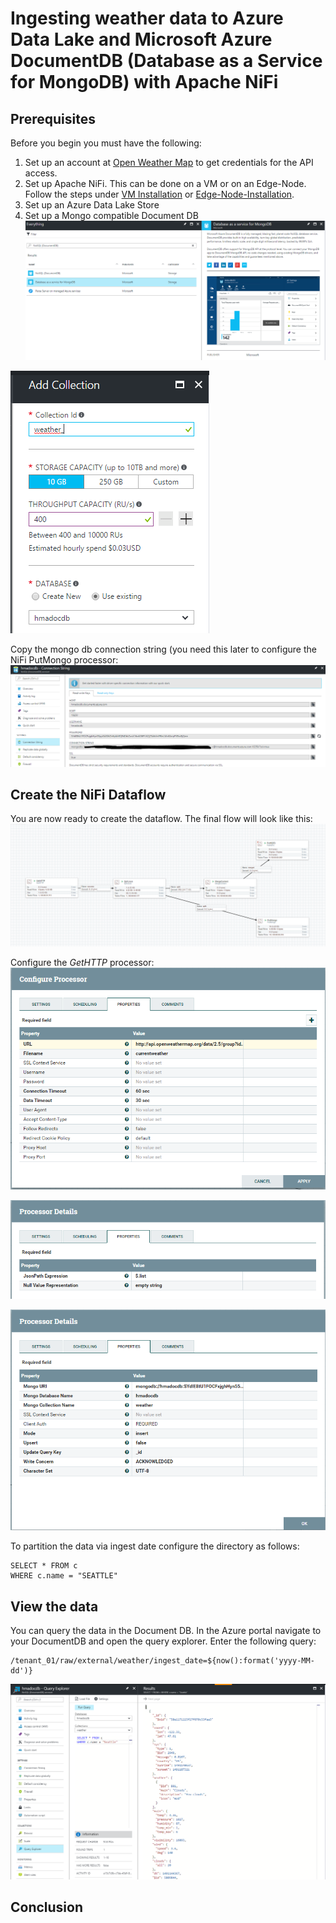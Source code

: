 
# Ingesting weather data to Azure Data Lake and Microsoft Azure DocumentDB (Database as a Service for MongoDB) with Apache NiFi

## Prerequisites
Before you begin you must have the following:
1. Set up an account at [Open Weather Map](https://openweathermap.org/) to get credentials for the API access.
2. Set up Apache NiFi. This can be done on a VM or on an Edge-Node. Follow the steps under [VM Installation](nifi-install-azure-vm.md) or [Edge-Node-Installation](nifi-install-HDIEdgeNode.md).
3. Set up an Azure Data Lake Store
4. Set up a Mongo compatible Document DB
![nifi-weather1](/images/nifi-weather1.png)

![nifi-weather2](/images/nifi-weather2.png)

Copy the mongo db connection string (you need this later to configure the NiFi PutMongo processor:
![nifi-weather3](/images/nifi-weather3.png)

## Create the NiFi Dataflow
You are now ready to create the dataflow. The final flow will look like this:
![nifi-weather5](/images/nifi-weather5.png)

Configure the *GetHTTP* processor:
![nifi-weather6](/images/nifi-weather6.png)

![nifi-weather7](/images/nifi-weather7.png)

![nifi-weather8](/images/nifi-weather8.png)


To partition the data via ingest date configure the directory as follows:

```
SELECT * FROM c
WHERE c.name = "SEATTLE"
```

## View the data
You can query the data in the Document DB. In the Azure portal navigate to your DocumentDB and open the query explorer. Enter the following query:

```
/tenant_01/raw/external/weather/ingest_date=${now():format('yyyy-MM-dd')}
```

![nifi-weather4](/images/nifi-weather4.png)

## Conclusion



